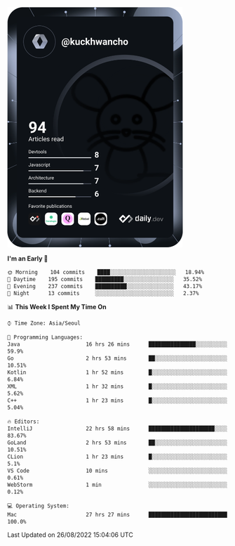<a href="https://app.daily.dev/kuckhwancho"><img src="https://github.com/kuckjwi0928/kuckjwi0928/blob/master/devcard.svg" width="400" alt="Kuckjwi Devcard"/></a>

<!--START_SECTION:waka-->
**I'm an Early 🐤** 

```text
🌞 Morning    104 commits    ████░░░░░░░░░░░░░░░░░░░░░   18.94% 
🌆 Daytime    195 commits    █████████░░░░░░░░░░░░░░░░   35.52% 
🌃 Evening    237 commits    ██████████░░░░░░░░░░░░░░░   43.17% 
🌙 Night      13 commits     ░░░░░░░░░░░░░░░░░░░░░░░░░   2.37%

```


📊 **This Week I Spent My Time On** 

```text
⌚︎ Time Zone: Asia/Seoul

💬 Programming Languages: 
Java                     16 hrs 26 mins      ███████████████░░░░░░░░░░   59.9% 
Go                       2 hrs 53 mins       ██░░░░░░░░░░░░░░░░░░░░░░░   10.51% 
Kotlin                   1 hr 52 mins        █░░░░░░░░░░░░░░░░░░░░░░░░   6.84% 
XML                      1 hr 32 mins        █░░░░░░░░░░░░░░░░░░░░░░░░   5.62% 
C++                      1 hr 23 mins        █░░░░░░░░░░░░░░░░░░░░░░░░   5.04%

🔥 Editors: 
IntelliJ                 22 hrs 58 mins      █████████████████████░░░░   83.67% 
GoLand                   2 hrs 53 mins       ██░░░░░░░░░░░░░░░░░░░░░░░   10.51% 
CLion                    1 hr 23 mins        █░░░░░░░░░░░░░░░░░░░░░░░░   5.1% 
VS Code                  10 mins             ░░░░░░░░░░░░░░░░░░░░░░░░░   0.61% 
WebStorm                 1 min               ░░░░░░░░░░░░░░░░░░░░░░░░░   0.12%

💻 Operating System: 
Mac                      27 hrs 27 mins      █████████████████████████   100.0%

```


 Last Updated on 26/08/2022 15:04:06 UTC
<!--END_SECTION:waka-->
